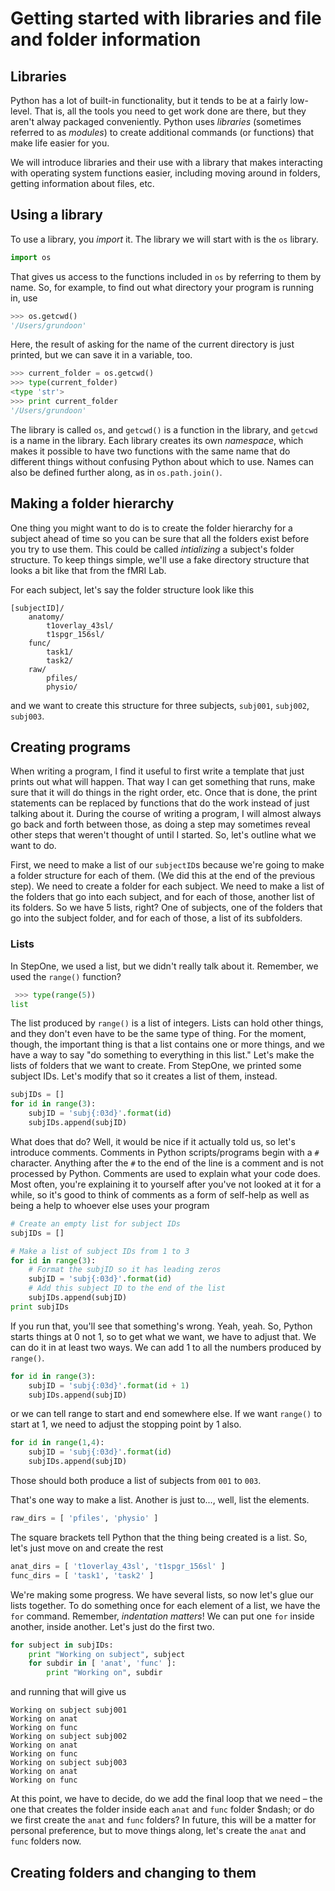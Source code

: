 # Getting started with libraries and file and folder information

## Libraries

Python has a lot of built-in functionality, but it tends to be at a fairly
low-level.  That is, all the tools you need to get work done are there,
but they aren't alway packaged conveniently.  Python uses _libraries_
(sometimes referred to as _modules_) to create additional commands (or
functions) that make life easier for you.

We will introduce libraries and their use with a library that makes
interacting with operating system functions easier, including moving
around in folders, getting information about files, etc.

## Using a library

To use a library, you _import_ it.  The library we will start with is
the `os` library.

```python
import os
```

That gives us access to the functions included in `os` by referring to them
by name.  So, for example, to find out what directory your program is
running in, use

```python
>>> os.getcwd()
'/Users/grundoon'
```

Here, the result of asking for the name of the current directory is just
printed, but we can save it in a variable, too.

```python
>>> current_folder = os.getcwd()
>>> type(current_folder)
<type 'str'>
>>> print current_folder
'/Users/grundoon'
```

The library is called `os`, and `getcwd()` is a function in the library,
and `getcwd` is a name in the library.  Each library creates its own
_namespace_, which makes it possible to have two functions with the same
name that do different things without confusing Python about which to use.
Names can also be defined further along, as in `os.path.join()`.

## Making a folder hierarchy

One thing you might want to do is to create the folder hierarchy for
a subject ahead of time so you can be sure that all the folders exist
before you try to use them.  This could be called _intializing_ a
subject's folder structure.  To keep things simple, we'll use a fake
directory structure that looks a bit like that from the fMRI Lab.

For each subject, let's say the folder structure look like this

```
[subjectID]/
    anatomy/
        t1overlay_43sl/
        t1spgr_156sl/
    func/
        task1/
        task2/
    raw/
        pfiles/
        physio/
```

and we want to create this structure for three subjects, `subj001`,
`subj002`, `subj003`.

## Creating programs

When writing a program, I find it useful to first write a template
that just prints out what will happen.  That way I can get something
that runs, make sure that it will do things in the right order, etc.
Once that is done, the print statements can be replaced by functions
that do the work instead of just talking about it.  During the course
of writing a program, I will almost always go back and forth between
those, as doing a step may sometimes reveal other steps that weren't
thought of until I started.  So, let's outline what we want to do.

First, we need to make a list of our `subjectID`s because we're going
to make a folder structure for each of them.  (We did this at the end
of the previous step).  We need to create a folder for each subject.
We need to make a list of the folders that go into each subject, and
for each of those, another list of its folders.  So we have 5 lists,
right?  One of subjects, one of the folders that go into the subject
folder, and for each of those, a list of its subfolders.

### Lists

In StepOne, we used a list, but we didn't really talk about it.
Remember, we used the `range()` function?

```python
 >>> type(range(5))
list
```

The list produced by `range()` is a list of integers.  Lists can
hold other things, and they don't even have to be the same type
of thing.  For the moment, though, the important thing is that a
list contains one or more things, and we have a way to say "do
something to everything in this list."  Let's make the lists of
folders that we want to create.  From StepOne, we printed some
subject IDs.  Let's modify that so it creates a list of them,
instead.

```python
subjIDs = []
for id in range(3):
    subjID = 'subj{:03d}'.format(id)
    subjIDs.append(subjID)
```

What does that do?  Well, it would be nice if it actually told us, so
let's introduce comments.  Comments in Python scripts/programs begin with
a `#` character.  Anything after the `#` to the end of the line is
a comment and is not processed by Python.  Comments are used to explain
what your code does.  Most often, you're explaining it to yourself after
you've not looked at it for a while, so it's good to think of comments
as a form of self-help as well as being a help to whoever else uses your
program

```python
# Create an empty list for subject IDs
subjIDs = []

# Make a list of subject IDs from 1 to 3
for id in range(3):
    # Format the subjID so it has leading zeros
    subjID = 'subj{:03d}'.format(id)
    # Add this subject ID to the end of the list
    subjIDs.append(subjID)
print subjIDs
```

If you run that, you'll see that something's wrong.  Yeah, yeah.  So,
Python starts things at 0 not 1, so to get what we want, we have to
adjust that.  We can do it in at least two ways.  We can add 1 to
all the numbers produced by `range()`.

```python
for id in range(3):
    subjID = 'subj{:03d}'.format(id + 1)
    subjIDs.append(subjID)
```

or we can tell range to start and end somewhere else.  If we want
`range()` to start at 1, we need to adjust the stopping point by
1 also.

```python
for id in range(1,4):
    subjID = 'subj{:03d}'.format(id)
    subjIDs.append(subjID)
```

Those should both produce a list of subjects from `001` to `003`.

That's one way to make a list.  Another is just to..., well, list
the elements.

```python
raw_dirs = [ 'pfiles', 'physio' ]
```

The square brackets tell Python that the thing being created is
a list.  So, let's just move on and create the rest

```python
anat_dirs = [ 't1overlay_43sl', 't1spgr_156sl' ]
func_dirs = [ 'task1', 'task2' ]
```

We're making some progress.  We have several lists, so now let's
glue our lists together.  To do something once for each element of
a list, we have the `for` command.  Remember, _indentation matters_!
We can put one `for` inside another, inside another.  Let's just do
the first two.

```python
for subject in subjIDs:
    print "Working on subject", subject
    for subdir in [ 'anat', 'func' ]:
        print "Working on", subdir
```

and running that will give us

```
Working on subject subj001
Working on anat
Working on func
Working on subject subj002
Working on anat
Working on func
Working on subject subj003
Working on anat
Working on func
```

At this point, we have to decide, do we add the final loop that we need
&ndash; the one that creates the folder inside each `anat` and `func` folder
$ndash; or do we first create the `anat` and `func` folders?  In future,
this will be a matter for personal preference, but to move things along,
let's create the `anat` and `func` folders now.

## Creating folders and changing to them
